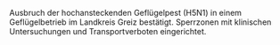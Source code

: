 Ausbruch der hochansteckenden Geflügelpest (H5N1) in einem Geflügelbetrieb im Landkreis Greiz bestätigt. 
Sperrzonen mit klinischen Untersuchungen und Transportverboten eingerichtet.
